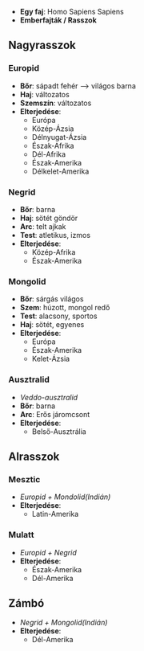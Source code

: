 - **Egy faj**: Homo Sapiens Sapiens
- **Emberfajták / Rasszok**
## Nagyrasszok
### Europid
- **Bőr**: sápadt fehér –>  világos barna
- **Haj**: változatos
- **Szemszín**: változatos
- **Elterjedése**:
	- Európa
	- Közép-Ázsia
	- Délnyugat-Ázsia
	- Észak-Afrika
	- Dél-Afrika
	- Észak-Amerika
	- Délkelet-Amerika
### Negrid
- **Bőr**: barna
- **Haj**: sötét göndör
- **Arc**: telt ajkak
- **Test**: atletikus, izmos
- **Elterjedése**:
	- Közép-Afrika
	- Észak-Amerika
### Mongolid
- **Bőr**: sárgás világos
- **Szem**: húzott, mongol redő
- **Test**: alacsony, sportos
- **Haj**: sötét, egyenes
- **Elterjedése**:
	- Európa
	- Észak-Amerika
	- Kelet-Ázsia
### Ausztralid
- *Veddo-ausztralid*
- **Bőr**: barna
- **Arc**: Erős járomcsont
- **Elterjedése**:
	- Belső-Ausztrália
## Alrasszok
### Mesztic
- *Europid + Mondolid(Indián)*
- **Elterjedése**:
	- Latin-Amerika
### Mulatt
- *Europid + Negrid*
- **Elterjedése**:
	- Észak-Amerika
	- Dél-Amerika
## Zámbó
- *Negrid + Mongolid(Indián)*
- **Elterjedése**:
	- Dél-Amerika
